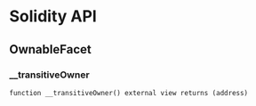 # Solidity API

## OwnableFacet

### __transitiveOwner

```solidity
function __transitiveOwner() external view returns (address)
```


